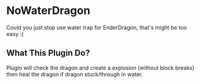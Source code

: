 # NoWaterDragon
Could you just stop use water trap for EnderDragon, that's might be too easy :(

## What This Plugin Do?

Plugin will check the dragon and create a explosion (without block breaks) then heal the dragon if dragon stuck/through in water.
